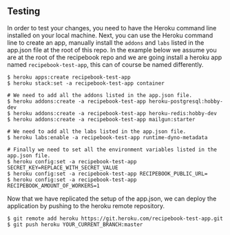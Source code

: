 ## Testing

In order to test your changes, you need to have the Heroku command line installed on
your local machine. Next, you can use the Heroku command line to create an app,
manually install the `addons` and `labs` listed in the app.json file at the root of
this repo. In the example below we assume you are at the root of the recipebook repo and
we are going install a heroku app named `recipebook-test-app`, this can of course be named
differently.

```
$ heroku apps:create recipebook-test-app
$ heroku stack:set -a recipebook-test-app container

# We need to add all the addons listed in the app.json file.
$ heroku addons:create -a recipebook-test-app heroku-postgresql:hobby-dev
$ heroku addons:create -a recipebook-test-app heroku-redis:hobby-dev
$ heroku addons:create -a recipebook-test-app mailgun:starter

# We need to add all the labs listed in the app.json file.
$ heroku labs:enable -a recipebook-test-app runtime-dyno-metadata

# Finally we need to set all the environment variables listed in the app.json file.
$ heroku config:set -a recipebook-test-app SECRET_KEY=REPLACE_WITH_SECRET_VALUE
$ heroku config:set -a recipebook-test-app RECIPEBOOK_PUBLIC_URL=
$ heroku config:set -a recipebook-test-app RECIPEBOOK_AMOUNT_OF_WORKERS=1
```

Now that we have replicated the setup of the app.json, we can deploy the application
by pushing to the heroku remote repository.

```
$ git remote add heroku https://git.heroku.com/recipebook-test-app.git
$ git push heroku YOUR_CURRENT_BRANCH:master
```
